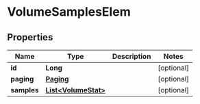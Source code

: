 # VolumeSamplesElem

## Properties
Name | Type | Description | Notes
------------ | ------------- | ------------- | -------------
**id** | **Long** |  |  [optional]
**paging** | [**Paging**](Paging.md) |  |  [optional]
**samples** | [**List&lt;VolumeStat&gt;**](VolumeStat.md) |  |  [optional]
